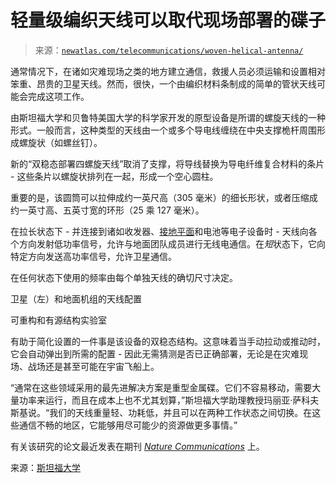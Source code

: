 <!--yml

类别：未分类

日期：2024-05-27 15:09:29

-->

# 轻量级编织天线可以取代现场部署的碟子

> 来源：[`newatlas.com/telecommunications/woven-helical-antenna/`](https://newatlas.com/telecommunications/woven-helical-antenna/)

通常情况下，在诸如灾难现场之类的地方建立通信，救援人员必须运输和设置相对笨重、昂贵的卫星天线。然而，很快，一个由编织材料条制成的简单的管状天线可能会完成这项工作。

由斯坦福大学和贝鲁特美国大学的科学家开发的原型设备是所谓的螺旋天线的一种形式。一般而言，这种类型的天线由一个或多个导电线缠绕在中央支撑桅杆周围形成螺旋状（如螺丝钉）。

新的“双稳态部署四螺旋天线”取消了支撑，将导线替换为导电纤维复合材料的条片 - 这些条片以螺旋状排列在一起，形成一个空心圆柱。

重要的是，该圆筒可以拉伸成约一英尺高（305 毫米）的细长形状，或者压缩成约一英寸高、五英寸宽的环形（25 乘 127 毫米）。

在拉长状态下 - 并连接到诸如收发器、[接地平面](https://en.wikipedia.org/wiki/Ground_plane)和电池等电子设备时 - 天线向各个方向发射低功率信号，允许与地面团队成员进行无线电通信。在*短*状态下，它向特定方向发送高功率信号，允许卫星通信。

在任何状态下使用的频率由每个单独天线的确切尺寸决定。

卫星（左）和地面机组的天线配置

可重构和有源结构实验室

有助于简化设置的一件事是该设备的双稳态结构。这意味着当手动拉动或推动时，它会自动弹出到所需的配置 - 因此无需猜测是否已正确部署，无论是在灾难现场、战场还是甚至可能在宇宙飞船上。

“通常在这些领域采用的最先进解决方案是重型金属碟。它们不容易移动，需要大量功率来运行，而且在成本上也不尤其划算，”斯坦福大学助理教授玛丽亚·萨科夫斯基说。“我们的天线重量轻、功耗低，并且可以在两种工作状态之间切换。在这些通信不畅的地区，它能够用尽可能少的资源做更多事情。”

有关该研究的论文最近发表在期刊 *[Nature Communications](https://www.nature.com/articles/s41467-023-44189-9)* 上。

来源：[斯坦福大学](https://engineering.stanford.edu/magazine/new-portable-antenna-could-help-restore-communication-after-disasters)
